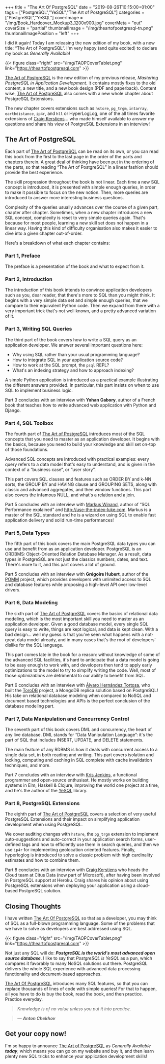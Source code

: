 +++
title = "The Art Of PostgreSQL"
date = "2019-08-26T10:15:00+01:00"
tags = ["PostgreSQL","YeSQL","The Art of PostgreSQL"]
categories = ["PostgreSQL","YeSQL"]
coverImage = "/img/Book_Hardcover_Mockup3_1200x900.jpg"
coverMeta = "out"
coverSize = "partial"
thumbnailImage = "/img/theartofpostgresql-tn.png"
thumbnailImagePosition = "left"
+++

I did it again! Today I am releasing the new edition of my book, with a new
title: “The Art of PostgreSQL”. I'm very happy (and quite excited) to
declare my book as *Generally Available*!

{{< figure class="right"
             src="/img/TAOPCoverTablet.png"
            link="https://theartofpostgresql.com" >}}

[The Art of PostgreSQL](https://theartofpostgresql.com) is the new edition
of my previous release, *Mastering PostgreSQL in Application Development*.
It contains mostly fixes to the old content, a new title, and a new book
design (PDF and paperback). Content wise, [The Art of
PostgreSQL](https://theartofpostgresql.com) also comes with a new whole
chapter about PostgreSQL Extensions.

The new chapter covers extensions such as `hstore`, `pg_trgm`, `intarray`,
`earthdistance`, `ip4r`, and `hll` or HyperLogLog, one of the all times
favorite extensions of [Craig Kerstiens](http://www.craigkerstiens.com)… who
made himself available to answer my questions and share his view of
PostgreSQL Extensions in an interview!

<!--more-->
<!--toc-->

## The Art of PostgreSQL

Each part of [The Art of PostgreSQL](https://theartofpostgresql.com) can be
read on its own, or you can read this book from the first to the last page
in the order of the parts and chapters therein. A great deal of thinking
have been put in the ordering of the parts, so that reading “The Art of
PostgreSQL” in a linear fashion should provide the best experience.

The skill progression throughout the book is not linear. Each time a new SQL
concept is introduced, it is presented with simple enough queries, in order
to make it possible to focus on the new notion. Then, more queries are
introduced to answer more interesting business questions. 

Complexity of the queries usually advances over the course of a given part,
chapter after chapter. Sometimes, when a new chapter introduces a new SQL
concept, complexity is reset to very simple queries again. That's because
for most people, learning a new skill set does not happen in a linear way.
Having this kind of difficulty organisation also makes it easier to dive
into a given chapter out-of-order.

Here's a breakdown of what each chapter contains:

### Part 1, Preface

The preface is a presentation of the book and what to expect from it.

### Part 2, Introduction

The introduction of this book intends to convince application developers
such as you, dear reader, that there's more to SQL than you might think. It
begins with a very simple data set and simple enough queries, that we
compare to their equivalent Python code. Then we expand from there with a
very important trick that's not well known, and a pretty advanced variation
of it.

### Part 3, Writing SQL Queries

The third part of the book covers how to write a SQL query as an application
developer. We answer several important questions here:

  - Why using SQL rather than your usual programming language?
  - How to integrate SQL in your application source code?
  - How to work at the SQL prompt, the `psql` REPL?
  - What's an indexing strategy and how to approach indexing?

A simple Python application is introduced as a practical example
illustrating the different answers provided. In particular, this part
insists on when to use SQL to implement business logic.

Part 3 concludes with an interview with **Yohan Gabory**, author of a French
book that teaches how to write advanced web application with Python and
Django.

### Part 4, SQL Toolbox

The fourth part of [The Art of PostgreSQL](https://theartofpostgresql.com)
introduces most of the SQL concepts that you need to master as an
application developer. It begins with the basics, because you need to build
your knowledge and skill set on-top of those foundations.

Advanced SQL concepts are introduced with practical examples: every query
refers to a data model that's easy to understand, and is given in the
context of a “business case”, or “user story”.

This part covers SQL clauses and features such as ORDER BY and k-NN sorts,
the GROUP BY and HAVING clause and GROUPING SETS, along with classic and
advanced aggregates, and then window functions. This part also covers the
infamous NULL, and what's a relation and a join.

Part 5 concludes with an interview with [Markus Winand](https://winand.at),
author of “SQL Performance explained” and <http://use-the-index-luke.com>.
Markus is a master of the SQL standard and he is a wizard on using SQL to
enable fast application delivery and solid run-time performances!

### Part 5, Data Types

The fifth part of this book covers the main PostgreSQL data types you can
use and benefit from as an application developer. PostgreSQL is an ORDBMS:
Object-Oriented Relation Database Manager. As a result, data types in
PostgreSQL are not just the classics numbers, dates, and text. There's more
to it, and this part covers a lot of ground.

Part 5 concludes with an interview with **Grégoire Hubert**, author of the
[POMM](http://www.pomm-project.org) project, which provides developers with
unlimited access to SQL and database features while proposing a high-level
API over low-level drivers.

### Part 6, Data Modeling

The sixth part of [The Art of PostgreSQL](https://theartofpostgresql.com)
covers the basics of relational data modeling, which is the most important
skill you need to master as an application developer. Given a good database
model, every single SQL query is easy to write, things are kept logical, and
data is kept clean. With a bad design… well my guess is that you've seen
what happens with a not-great data model already, and in many cases that's
the root of developers' dislike for the SQL language.

This part comes late in the book for a reason: without knowledge of some of
the advanced SQL facilities, it's hard to anticipate that a data model is
going to be easy enough to work with, and developers then tend to apply
early optimizations to the model to try to simplify writing the code. Well,
most of those *optimizations* are detrimental to our ability to benefit from
SQL.

Part 6 concludes with an interview with [Álvaro Hernández
Tortosa](https://twitter.com/ahachete), who built the
[ToroDB](https://www.torodb.com) project, a MongoDB replica solution based
on PostgreSQL! His take on relational database modeling when compared to
NoSQL and document based technologies and APIs is the perfect conclusion of
the database modeling part.

### Part 7, Data Manipulation and Concurrency Control

The seventh part of this book covers DML and concurrency, the heart of any
live database. DML stands for “Data Manipulation Language”: it's the part of
SQL that includes INSERT, UPDATE, and DELETE statements.

The main feature of any RDBMS is how it deals with concurrent access to a
single data set, in both reading and writing. This part covers isolation and
locking, computing and caching in SQL complete with cache invalidation
techniques, and more.

Part 7 concludes with an interview with [Kris
Jenkins](http://blog.jenkster.com), a functional programmer and open-source
enthusiast. He mostly works on building systems in Elm, Haskell & Clojure,
improving the world one project at a time, and he's the author of the
[YeSQL](https://github.com/krisajenkins/yesql) library.

### Part 8, PostgreSQL Extensions

The eighth part of [The Art of PostgreSQL](https://theartofpostgresql.com)
covers a selection of very useful PostgreSQL Extensions and their impact on
simplifying application development when using PostgreSQL.

We cover auditing changes with `hstore`, the `pg_trgm` extension to
implement auto-suggestions and auto-correct in your application search
forms, user-defined tags and how to efficiently use them in search queries,
and then we use `ip4r` for implementing geolocation oriented features.
Finally, hyperloglog is introduced to solve a classic problem with high
cardinality estimates and how to combine them.

Part 8 concludes with an interview with [Craig
Kerstiens](http://www.craigkerstiens.com) who heads the Cloud team at Citus
Data (now part of Microsoft), after having been involved in PostgreSQL
support at Heroku. Craig shares his opinion about using PostgreSQL
extensions when deploying your application using a cloud-based PostgreSQL
solution.

## Closing Thoughts

I have written [The Art Of PostgreSQL](https://theartofpostgresql.com) so
that as a developer, you may think of SQL as a full-blown programming
language. Some of the problems that we have to solve as developers are best
addressed using SQL.

{{< figure class="right"
             src="/img/TAOPCoverTablet.png"
            link="https://theartofpostgresql.com" >}}
            
Not just any SQL will do: ***PostgreSQL is the world's most advanced open
source database***. I like to say that *PostgreSQL is YeSQL* as a pun, which
compares it favorably to many NoSQL solutions out there. PostgreSQL delivers
the whole SQL experience with advanced data processing functionality and
document-based approaches.

[The Art Of PostgreSQL](https://theartofpostgresql.com) introduces many SQL
features, so that you can replace thousands of lines of code with simple
queries! For that to happen, all you have to do is buy the book, read the
book, and then practice. Practice everyday.

> _Knowledge is of no value unless you put it into practice._

> — ***Anton Chekhov***


## Get your copy now!

I'm so happy to announce [The Art of
PostgreSQL](https://theartofpostgresql.com) as *Generally Available*
***today***, which means you can go on my website and buy it, and then learn
plenty new SQL tricks to enhance your application development skills!


